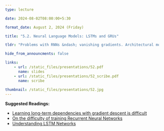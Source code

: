 ```yaml
---
type: lecture

date: 2024-08-02T08:00:00+5:30

format_date: August 2, 2024 (Friday)

title: "5.2. Neural Language Models: LSTMs and GRUs"

tldr: "Problems with RNNs &ndash; vanishing gradients. Architectural modifications for solving vanishing gradient problem &ndash; LSTMs and GRUs."

hide_from_announcments: false

links: 
    - url: /static_files/presentations/52.pdf
      name: slides
    - url: /static_files/presentations/52_scribe.pdf
      name: scribe
      
thumbnail: /static_files/presentations/52.jpg
---
```


<!-- Other additional contents using markdown -->
**Suggested Readings:**
- [Learning long-term dependencies with gradient descent is difficult](https://ieeexplore.ieee.org/document/279181)
- [On the difficulty of training Recurrent Neural Networks](https://arxiv.org/pdf/1211.5063)
- [Understanding LSTM Networks](http://colah.github.io/posts/2015-08-Understanding-LSTMs/)
